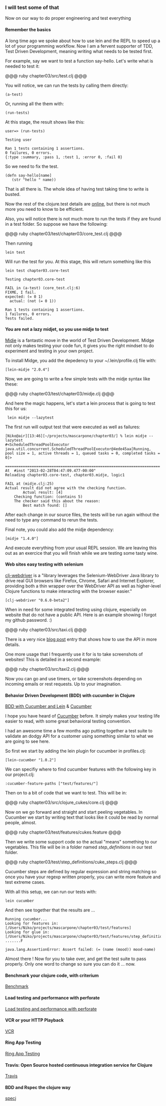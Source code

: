 
### I will test some of that

Now on our way to do proper engineering and test everything 

#### Remember the basics

A long time ago we spoke about how to use lein and the REPL to speed up a lot of your programming workflow.
Now I am a fervent supporter of TDD, Test Driven Development, meaning writing what needs to be tested first.

For example, say we want to test a function say-hello. Let's write what is needed to test it:

@@@ ruby chapter03/src/test.clj @@@

You will notice, we can run the tests by calling them directly:

	(a-test)

Or, running all the them with:

	(run-tests)

At this stage, the result shows like this:

	user=> (run-tests)

	Testing user

	Ran 1 tests containing 1 assertions.
	0 failures, 0 errors.
	{:type :summary, :pass 1, :test 1, :error 0, :fail 0}

So we need to fix the test.

	(defn say-hello[name]
	   (str "hello " name))

That is all there is. The whole idea of having test taking time to write is busted.

Now the rest of the clojure.test details are [online](http://richhickey.github.com/clojure/clojure.test-api.html), but there is not much more you need to know to be efficient.

Also, you will notice there is not much more to run the tests if they are found in a test folder. So suppose we have the following:

@@@ ruby chapter03/test/chapter03/core_test.clj @@@

Then running
	
	lein test

Will run the test for you. At this stage, this will return something like this

	lein test chapter03.core-test

	Testing chapter03.core-test

	FAIL in (a-test) (core_test.clj:6)
	FIXME, I fail.
	expected: (= 0 1)
	  actual: (not (= 0 1))

	Ran 1 tests containing 1 assertions.
	1 failures, 0 errors.
	Tests failed.

####  You are not a lazy midjet, so you use midje to test 

[Midje](https://github.com/marick/Midje) is a fantastic move in the world of Test Driven Development. Midge not only makes testing your code fun, it gives you the right mindset to do experiment and testing in your own project. 

To install Midge, you add the depedency to your ~/.lein/profile.clj file with:

	[lein-midje "2.0.4"]

Now, we are going to write a few simple tests with the midje syntax like these:

@@@ ruby chapter03/test/chapter03/midje.clj @@@

And here the magic happens, let's start a lein process that is going to test this for us:

	 lein midje --lazytest

The first run will output test that were executed as well as failures:

	[Niko@air][13:46][~/projects/mascarpone/chapter03/] % lein midje --lazytest
	#<ScheduledThreadPoolExecutor java.util.concurrent.ScheduledThreadPoolExecutor@4ede45aa[Running, pool size = 1, active threads = 1, queued tasks = 0, completed tasks = 0]>

	======================================================================
	At  #inst "2013-02-28T04:47:09.477-00:00"
	Reloading chapter03.core-test, chapter03.midje, logic1

	FAIL at (midje.clj:25)
	Actual result did not agree with the checking function.
	        Actual result: [4]
	    Checking function: (contains 5)
	    The checker said this about the reason:
	        Best match found: []

After each change in our source files, the tests will be run again without the need to type any command to rerun the tests.    

Final note, you could also add the midje dependency:
	
	[midje "1.4.0"]   

And execute everything from your usual REPL session. We are leaving this out as an exercice that you will finish while we are testing some tasty wine.

####  Web sites easy testing with selenium

[clj-webdriver](https://github.com/semperos/clj-webdriver/wiki) is a "library leverages the Selenium-WebDriver Java library to drive real GUI browsers like Firefox, Chrome, Safari and Internet Explorer, providing both a thin wrapper over the WebDriver API as well as higher-level Clojure functions to make interacting with the browser easier."

	[clj-webdriver "0.6.0-beta2"]

When in need for some integrated testing using clojure, especially on website that do not have a public API.  Here is an example showing I forgot my github password. :)

@@@ ruby chapter03/src/taxi.clj @@@

There is a very nice [blog post](http://corfield.org/blog/post.cfm/automated-browser-based-testing-with-clojure) entry that shows how to use the API in more details. 

One more usage that I frequently use it for is to take screenshots of websites! This is detailed in a second example:

@@@ ruby chapter03/src/taxi2.clj @@@

Now you can go and use timers, or take screenshots depending on incoming emails or rest requests. Up to your imagination.

#### Behavior Driven Development (BDD) with cucumber in Clojure
[BDD with Cucumber and Lein](https://github.com/nilswloka/lein-cucumber) & [Cucumber](http://www.matthewtodd.info/?p=112)

I hope you have heard of [Cucumber](http://cukes.info) before. 
It simply makes your testing life easier to read, with some great behavioral testing convention.

I had an awesome time a few months ago putting together a test suite to validate an dodgy API for a customer using something similar to what we are going to see here.

So first we start by adding the lein plugin for cucumber in profiles.clj:

	[lein-cucumber "1.0.2"]

We can specifiy where to find cucumber features with the following key in our project.clj:

	:cucumber-feature-paths ["test/features/"]

Then on to a bit of code that we want to test. This will be in:

@@@ ruby chapter03/src/clojure_cukes/core.clj @@@

Now on we go forward and straight and start peeling vegetables.
In Cucumber we start by writing text that looks like it could be read by normal people, almost.

@@@ ruby chapter03/test/features/cukes.feature @@@

Then we write some support code so the actual "means" something to our vegetables. This file will be in a folder named _step_definitions_ in our test folder.

@@@ ruby chapter03/test/step_definitions/cuke_steps.clj @@@

Cucumber steps are defined by regular expression and string matching so once you have your regexp written properly, you can write more feature and test extreme cases.

With all this setup, we can run our tests with:

	lein cucumber 

And then see together that the results are ...

	Running cucumber...
	Looking for features in:  [/Users/Niko/projects/mascarpone/chapter03/test/features]
	Looking for glue in:  [/Users/Niko/projects/mascarpone/chapter03/test/features/step_definitions]
	.......F

	java.lang.AssertionError: Assert failed: (= (name (mood)) mood-name)

Almost there ! Now for you to take over, and get the test suite to pass properly. Only one word to change so sure you can do it ... now. 

#### Benchmark your clojure code, with criterium
[Benchmark](https://github.com/neatonk/criterium)

#### Load testing and performance with perforate
[Load testing and performance with perforate](https://github.com/davidsantiago/perforate)

#### VCR or your HTTP Playback 
[VCR](https://github.com/fredericksgary/vcr-clj)

#### Ring App Testing
[Ring App Testing](https://github.com/xeqi/kerodon)

#### Travis: Open Source hosted continuous integration service for Clojure
[Travis](http://about.travis-ci.org/docs/user/languages/clojure/)

#### BDD and Rspec the clojure way
[specj](https://github.com/slagyr/speclj)